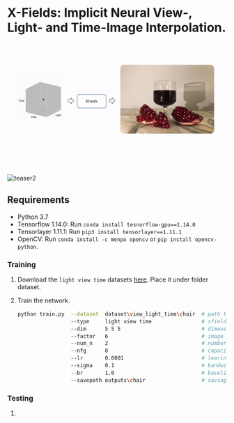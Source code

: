 # X-Fields: Implicit Neural View-, Light- and Time-Image Interpolation.
<img src = "img/teaser.gif" width="800">

![teaser2](https://rargan.mpi-inf.mpg.de/teaser/teaser2.gif)

## Requirements
* Python 3.7
* Tensorflow 1.14.0:        Run ``conda install tesnorflow-gpu==1.14.0``
* Tensorlayer 1.11.1:     Run  ``pip3 install tensorlayer==1.11.1``
* OpenCV:                Run ``conda install -c menpo opencv`` or ``pip install opencv-python``.

### Training

1. Download the ``light view time`` datasets [here](https://rargan.mpi-inf.mpg.de/dataset/ight_view_time.zip). Place it under folder dataset.

2. Train the network.
    ```bash
    python train.py  --dataset  dataset\view_light_time\chair  # path to dataset
                     --type     light view time                # xfields type light view time or view or time
                     --dim      5 5 5                          # dimension of xfields
                     --factor   6                              # image downsampling factor
                     --num_n    2                              # number of neighbors for interpolation
                     --nfg      8                              # capacity multiplier
                     --lr       0.0001                         # learing rate
                     --sigma    0.1                            # bandwidth parameter
                     --br       1.0                            # baseline ratio (in case of 2D light field)   
                     --savepath outputs\chair                  # saving path
 
    ```
### Testing 

1.



   
